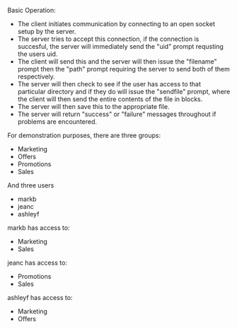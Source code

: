 Basic Operation:
- The client initiates communication by connecting to an open socket setup by the server.
- The server tries to accept this connection, if the connection is succesful, the server will immediately send the "uid" prompt requsting the users uid.
- The client will send this and the server will then issue the "filename" prompt then the "path" prompt requiring the server to send both of them respectively.
- The server will then check to see if the user has access to that particular directory and if they do will issue the "sendfile" prompt, where the client will then send the entire contents of the file in blocks.
- The server will then save this to the appropriate file.
- The server will return "success" or "failure" messages throughout if problems are encountered.

For demonstration purposes, there are three groups:
- Marketing
- Offers
- Promotions
- Sales

And three users
- markb
- jeanc
- ashleyf

markb has access to:
- Marketing
- Sales

jeanc has access to:
- Promotions
- Sales

ashleyf has access to:
- Marketing
- Offers

